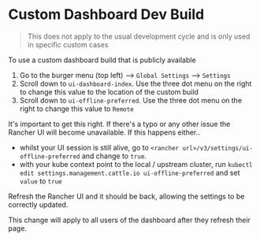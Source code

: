 # Custom Dashboard Dev Build

> This does not apply to the usual development cycle and is only used in specific custom cases

To use a custom dashboard build that is publicly available

1. Go to the burger menu (top left) --> `Global Settings` --> `Settings`
1. Scroll down to `ui-dashboard-index`. Use the three dot menu on the right to change this value to the location of the custom build
1. Scroll down to `ui-offline-preferred`. Use the three dot menu on the right to change this value to `Remote`

It's important to get this right. If there's a typo or any other issue the Rancher UI will become unavailable. If this happens either..

- whilst your UI session is still alive, go to `<rancher url>/v3/settings/ui-offline-preferred` and change to `true`.
- with your kube context point to the local / upstream cluster, run `kubectl edit settings.management.cattle.io ui-offline-preferred` and set `value` to `true`

Refresh the Rancher UI and it should be back, allowing the settings to be correctly updated.

This change will apply to all users of the dashboard after they refresh their page.
